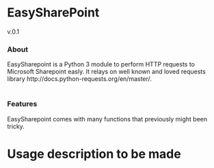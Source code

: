 <H1>EasySharePoint</H1>
<p>v.0.1</p>


<h3>About</h3>
EasySharepoint is a Python 3 module to perform HTTP requests to Microsoft Sharepoint easly.
It relays on well known and loved requests library <url>http://docs.python-requests.org/en/master/</url>.
<br>
<br>
<h3>Features</h3>
EasySharepoint comes with many functions that previously might been tricky.


# Usage description to be made




